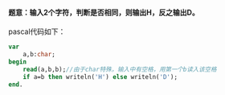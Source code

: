 #### 题意：输入2个字符，判断是否相同，则输出H，反之输出D。

pascal代码如下：
```pascal
var
    a,b:char;
begin
    read(a,b,b);//由于char特殊，输入中有空格，用第一个b读入该空格
    if a=b then writeln('H') else writeln('D');
end.
```
